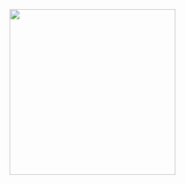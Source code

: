 <img hspace="10" src="https://github.com/marcinbln/FlightsApp/assets/24810815/9ec9f1c4-4ffe-4121-8036-b965ad4a1cb6.PNG" width="300px"/> 
